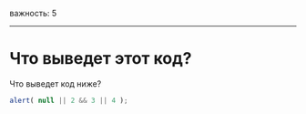 важность: 5

---

# Что выведет этот код?

Что выведет код ниже?

```js
alert( null || 2 && 3 || 4 );
```


